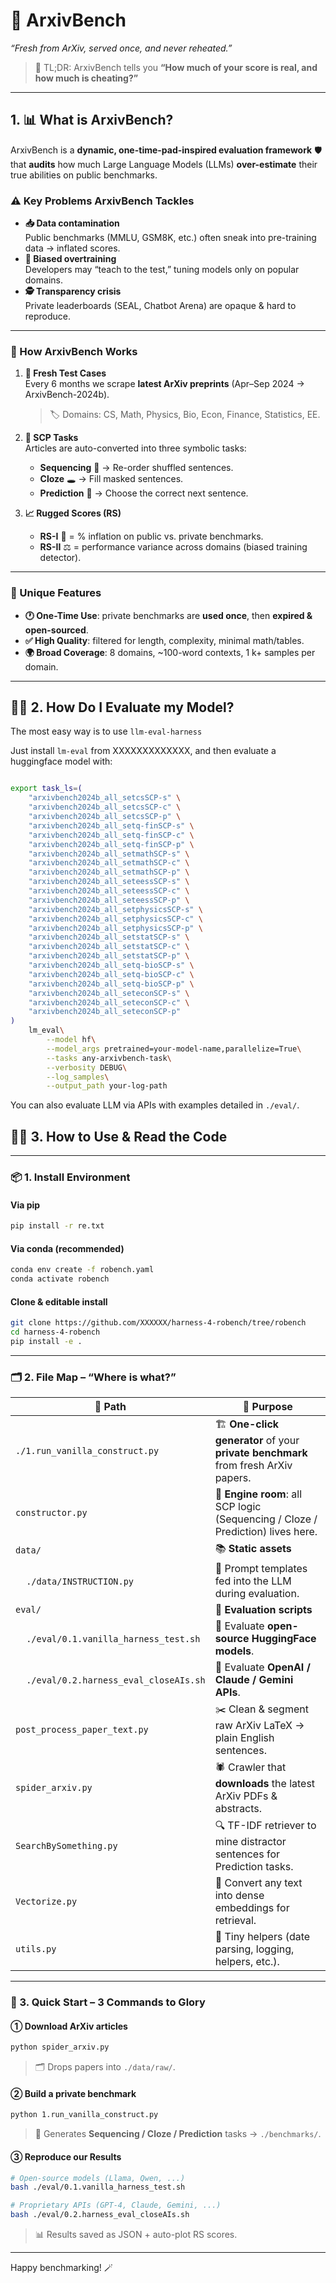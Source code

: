 # 🚀 ArxivBench
*“Fresh from ArXiv, served once, and never reheated.”*

> 📌 TL;DR: ArxivBench tells you **“How much of your score is real, and how much is cheating?”**  

---

## 1. 📊 What is ArxivBench?

ArxivBench is a **dynamic, one-time-pad-inspired evaluation framework** 🛡️ that **audits** how much Large Language Models (LLMs) **over-estimate** their true abilities on public benchmarks.  

### ⚠️ Key Problems ArxivBench Tackles  
- **📥 Data contamination**  
  Public benchmarks (MMLU, GSM8K, etc.) often sneak into pre-training data → inflated scores.  
- **🎯 Biased overtraining**  
  Developers may “teach to the test,” tuning models only on popular domains.  
- **🕵️ Transparency crisis**  
  Private leaderboards (SEAL, Chatbot Arena) are opaque & hard to reproduce.

---

### 🧪 How ArxivBench Works  

1. **🌱 Fresh Test Cases**  
   Every 6 months we scrape **latest ArXiv preprints** (Apr–Sep 2024 → ArxivBench-2024b).  
   > 🏷️ Domains: CS, Math, Physics, Bio, Econ, Finance, Statistics, EE.

2. **🎲 SCP Tasks**  
   Articles are auto-converted into three symbolic tasks:  
   - **Sequencing** 🔀 → Re-order shuffled sentences.  
   - **Cloze** 🕳️ → Fill masked sentences.  
   - **Prediction** 🔮 → Choose the correct next sentence.  

3. **📈 Rugged Scores (RS)**  
   - **RS-I** 🧪 = % inflation on public vs. private benchmarks.  
   - **RS-II** ⚖️ = performance variance across domains (biased training detector).

---

### 🌟 Unique Features  
- **🕐 One-Time Use**: private benchmarks are **used once**, then **expired & open-sourced**.  
- **✅ High Quality**: filtered for length, complexity, minimal math/tables.  
- **🌍 Broad Coverage**: 8 domains, ~100-word contexts, 1 k+ samples per domain.

---

## 👩‍💻 2. How Do I Evaluate my Model?

The most easy way is to use `llm-eval-harness`

Just install `lm-eval` from XXXXXXXXXXXXX,
and then evaluate a huggingface model with:

```sh

export task_ls=(
    "arxivbench2024b_all_setcsSCP-s" \
    "arxivbench2024b_all_setcsSCP-c" \
    "arxivbench2024b_all_setcsSCP-p" \
    "arxivbench2024b_all_setq-finSCP-s" \
    "arxivbench2024b_all_setq-finSCP-c" \
    "arxivbench2024b_all_setq-finSCP-p" \
    "arxivbench2024b_all_setmathSCP-s" \
    "arxivbench2024b_all_setmathSCP-c" \
    "arxivbench2024b_all_setmathSCP-p" \
    "arxivbench2024b_all_seteessSCP-s" \
    "arxivbench2024b_all_seteessSCP-c" \
    "arxivbench2024b_all_seteessSCP-p" \
    "arxivbench2024b_all_setphysicsSCP-s" \
    "arxivbench2024b_all_setphysicsSCP-c" \
    "arxivbench2024b_all_setphysicsSCP-p" \
    "arxivbench2024b_all_setstatSCP-s" \
    "arxivbench2024b_all_setstatSCP-c" \
    "arxivbench2024b_all_setstatSCP-p" \
    "arxivbench2024b_all_setq-bioSCP-s" \
    "arxivbench2024b_all_setq-bioSCP-c" \
    "arxivbench2024b_all_setq-bioSCP-p" \
    "arxivbench2024b_all_seteconSCP-s" \ 
    "arxivbench2024b_all_seteconSCP-c" \
    "arxivbench2024b_all_seteconSCP-p" 
)
	lm_eval\
	    --model hf\
	    --model_args pretrained=your-model-name,parallelize=True\
	    --tasks any-arxivbench-task\
	    --verbosity DEBUG\
	    --log_samples\
	    --output_path your-log-path
```

You can also evaluate LLM via APIs with examples detailed in `./eval/`.




## 👩‍💻 3. How to Use & Read the Code

---

### 📦 1. Install Environment

#### Via pip
```bash
pip install -r re.txt
```

#### Via conda (recommended)
```bash
conda env create -f robench.yaml
conda activate robench
```

#### Clone & editable install
```bash
git clone https://github.com/XXXXXX/harness-4-robench/tree/robench
cd harness-4-robench
pip install -e .
```

---

### 🗂️ 2. File Map – “Where is what?”

| 📁 Path | 🎯 Purpose |
|---------|------------|
| `./1.run_vanilla_construct.py` | 🏗️ **One-click generator** of your **private benchmark** from fresh ArXiv papers. |
| `constructor.py` | 🔧 **Engine room**: all SCP logic (Sequencing / Cloze / Prediction) lives here. |
| `data/` | 📚 **Static assets** |
| &nbsp;&nbsp;&nbsp;&nbsp;`./data/INSTRUCTION.py` | 📝 Prompt templates fed into the LLM during evaluation. |
| `eval/` | 🧪 **Evaluation scripts** |
| &nbsp;&nbsp;&nbsp;&nbsp;`./eval/0.1.vanilla_harness_test.sh` | 🤗 Evaluate **open-source HuggingFace models**. |
| &nbsp;&nbsp;&nbsp;&nbsp;`./eval/0.2.harness_eval_closeAIs.sh` | 🔐 Evaluate **OpenAI / Claude / Gemini APIs**. |
| `post_process_paper_text.py` | ✂️ Clean & segment raw ArXiv LaTeX → plain English sentences. |
| `spider_arxiv.py` | 🕷️ Crawler that **downloads** the latest ArXiv PDFs & abstracts. |
| `SearchBySomething.py` | 🔍 TF-IDF retriever to mine distractor sentences for Prediction tasks. |
| `Vectorize.py` | 🧮 Convert any text into dense embeddings for retrieval. |
| `utils.py` | 🧰 Tiny helpers (date parsing, logging, helpers, etc.). |

---

### 🚀 3. Quick Start – 3 Commands to Glory

#### ① Download ArXiv articles
```bash
python spider_arxiv.py
```
> 🗂️ Drops papers into `./data/raw/`.

#### ② Build a private benchmark
```bash
python 1.run_vanilla_construct.py
```
> 🎲 Generates **Sequencing / Cloze / Prediction** tasks → `./benchmarks/`.

#### ③ Reproduce our Results
```bash
# Open-source models (Llama, Qwen, ...)
bash ./eval/0.1.vanilla_harness_test.sh

# Proprietary APIs (GPT-4, Claude, Gemini, ...)
bash ./eval/0.2.harness_eval_closeAIs.sh
```
> 📊 Results saved as JSON + auto-plot RS scores.

---

Happy benchmarking! 🪄














